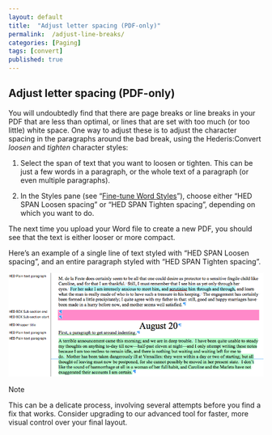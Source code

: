 ```yaml
---
layout: default
title:  "Adjust letter spacing (PDF-only)"
permalink:  /adjust-line-breaks/
categories: [Paging]
tags: [convert]
published: true
---
```


<section data-type="chapter" class="hsecchapter" data-hederis-type="hsecchapter" id="adjust-line-breaks" data-pi-attrs="id: adjust-line-breaks; data-tags: convert;" role="doc-chapter" data-tags="convert" data-author-name=" " data-book-title=" " title="Adjust letter spacing (PDF-only)"><h1 data-hederis-type="hblkchaptitle" class="hblkchaptitle" id="p4hPIJoks">Adjust letter spacing (PDF-only)</h1>
    <p class="hblkp" data-hederis-type="hblkp" id="pAZvpw1wd">You will undoubtedly find that there are page breaks or line breaks in your PDF that are less than optimal, or lines that are set with too much (or too little) white space. One way to adjust these is to adjust the character spacing in the paragraphs around the bad break, using the Hederis:Convert <em data-hederis-type="hspanem">loosen</em> and <em data-hederis-type="hspanem">tighten</em> character styles:</p>
    <ol class="hwprnumlist" data-hederis-type="hwprnumlist" id="pRln5ZcXD"><li class="hblkoli" data-hederis-type="hblkoli" id="linZGoxrmS"><p class="hblkoli" data-hederis-type="hblklip" id="pN5RLmU0k">Select the span of text that you want to loosen or tighten. This can be just a few words in a paragraph, or the whole text of a paragraph (or even multiple paragraphs). </p></li>
    <li class="hblkoli" data-hederis-type="hblkoli" id="li1qGQ96sQ"><p class="hblkoli" data-hederis-type="hblklip" id="piHjNd0Lf">In the Styles pane (see &#8220;<a href="{% post_url 2019-08-31-15-Fine-tuneWordStyles %}"><span class="Hyperlink">Fine-tune Word Styles</span></a>&#8221;), choose either &#8220;HED SPAN Loosen spacing&#8221; or &#8220;HED SPAN Tighten spacing&#8221;, depending on which you want to do.</p></li>
    </ol>
    <p class="hblkp" data-hederis-type="hblkp" id="pXauloC8J">The next time you upload your Word file to create a new PDF, you should see that the text is either looser or more compact.</p>
    <p class="hblkp" data-hederis-type="hblkp" id="pEaSFQG8u">Here&#8217;s an example of a single line of text styled with &#8220;HED SPAN Loosen spacing&#8221;, and an entire paragraph styled with &#8220;HED SPAN Tighten spacing&#8221;.</p>
    <img data-hederis-type="hblkimg" class="hblkimg" id="p54woTuJ2" src="/images/loosetight1.png"/>
    <aside class="hwprbox box" data-hederis-type="hwprbox" id="pCnPQoYz6" data-type="sidebar"><p class="hblktype" data-hederis-type="hblktype" id="pwwE5llkX">Note</p>
    <p class="hblkp" data-hederis-type="hblkp" id="pJp1hxjyV">This can be a delicate process, involving several attempts before you find a fix that works. Consider upgrading to our advanced tool for faster, more visual control over your final layout.</p>
    </aside>
    </section>
    